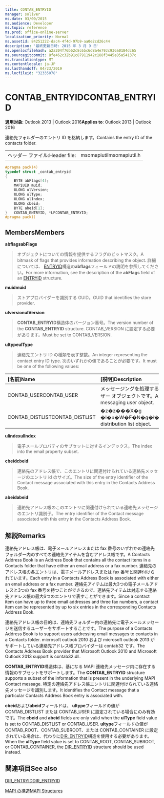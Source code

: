 ```yaml
---
title: CONTAB_ENTRYID
manager: soliver
ms.date: 03/09/2015
ms.audience: Developer
ms.topic: reference
ms.prod: office-online-server
localization_priority: Normal
ms.assetid: 84251222-dac4-4f4d-97b9-aa0e2cd26c44
description: '最終更新日時: 2015 年 3 月 9 日'
ms.openlocfilehash: a2a204f76b62c8c6bc6d8a4e793c936a0184dc65
ms.sourcegitcommit: 8fe462c32b91c87911942c188f3445e85a54137c
ms.translationtype: MT
ms.contentlocale: ja-JP
ms.lasthandoff: 04/23/2019
ms.locfileid: "32335078"
---
```

# <a name="contabentryid"></a><span data-ttu-id="efb0b-103">CONTAB_ENTRYID</span><span class="sxs-lookup"><span data-stu-id="efb0b-103">CONTAB_ENTRYID</span></span>

  
  
<span data-ttu-id="efb0b-104">**適用対象**: Outlook 2013 | Outlook 2016</span><span class="sxs-lookup"><span data-stu-id="efb0b-104">**Applies to**: Outlook 2013 | Outlook 2016</span></span> 
  
<span data-ttu-id="efb0b-105">連絡先フォルダーのエントリ ID を格納します。</span><span class="sxs-lookup"><span data-stu-id="efb0b-105">Contains the entry ID of the contacts folder.</span></span>
  
|||
|:-----|:-----|
|<span data-ttu-id="efb0b-106">ヘッダー ファイル:</span><span class="sxs-lookup"><span data-stu-id="efb0b-106">Header file:</span></span>  <br/> |<span data-ttu-id="efb0b-107">msomapiutil</span><span class="sxs-lookup"><span data-stu-id="efb0b-107">msomapiutil.h</span></span>  <br/> |
   
```cpp
#pragma pack(4) 
typedef struct _contab_entryid
{
    BYTE abFlags[4];
    MAPIUID muid;
    ULONG ulVersion;
    ULONG ulType;
    ULONG ulIndex;
    ULONG cbeid;
    BYTE abeid[1];
}   CONTAB_ENTRYID, *LPCONTAB_ENTRYID;
#pragma pack() 
```

## <a name="members"></a><span data-ttu-id="efb0b-108">Members</span><span class="sxs-lookup"><span data-stu-id="efb0b-108">Members</span></span>

 <span data-ttu-id="efb0b-109">**abflags**</span><span class="sxs-lookup"><span data-stu-id="efb0b-109">**abFlags**</span></span>
  
> <span data-ttu-id="efb0b-110">オブジェクトについての情報を提供するフラグのビットマスク。</span><span class="sxs-lookup"><span data-stu-id="efb0b-110">A bitmask of flags that provides information describing the object.</span></span> <span data-ttu-id="efb0b-111">詳細については、 [ENTRYID](entryid.md)構造の**abflags**フィールドの説明を参照してください。</span><span class="sxs-lookup"><span data-stu-id="efb0b-111">For more information, see the description of the **abFlags** field of an [ENTRYID](entryid.md) structure.</span></span> 
    
 <span data-ttu-id="efb0b-112">**muid**</span><span class="sxs-lookup"><span data-stu-id="efb0b-112">**muid**</span></span>
  
> <span data-ttu-id="efb0b-113">ストアプロバイダーを識別する GUID。</span><span class="sxs-lookup"><span data-stu-id="efb0b-113">GUID that identifies the store provider.</span></span>
    
 <span data-ttu-id="efb0b-114">**ulversion**</span><span class="sxs-lookup"><span data-stu-id="efb0b-114">**ulVersion**</span></span>
  
> <span data-ttu-id="efb0b-115">**CONTAB_ENTRYID**構造体のバージョン番号。</span><span class="sxs-lookup"><span data-stu-id="efb0b-115">The version number of the **CONTAB_ENTRYID** structure.</span></span> <span data-ttu-id="efb0b-116">CONTAB_VERSION に設定する必要があります。</span><span class="sxs-lookup"><span data-stu-id="efb0b-116">Must be set to CONTAB_VERSION.</span></span> 
    
 <span data-ttu-id="efb0b-117">**ultype**</span><span class="sxs-lookup"><span data-stu-id="efb0b-117">**ulType**</span></span>
  
> <span data-ttu-id="efb0b-118">連絡先エントリ ID の種類を表す整数。</span><span class="sxs-lookup"><span data-stu-id="efb0b-118">An integer representing the contact entry ID type.</span></span> <span data-ttu-id="efb0b-119">次のいずれかの値であることが必要です。</span><span class="sxs-lookup"><span data-stu-id="efb0b-119">It must be one of the following values:</span></span>
    
|<span data-ttu-id="efb0b-120">**[名前]**</span><span class="sxs-lookup"><span data-stu-id="efb0b-120">**Name**</span></span>|<span data-ttu-id="efb0b-121">**[説明]**</span><span class="sxs-lookup"><span data-stu-id="efb0b-121">**Description**</span></span>|
|:-----|:-----|
|<span data-ttu-id="efb0b-122">CONTAB_USER</span><span class="sxs-lookup"><span data-stu-id="efb0b-122">CONTAB_USER</span></span>  <br/> |<span data-ttu-id="efb0b-123">メッセージングを処理するユーザー オブジェクトです。</span><span class="sxs-lookup"><span data-stu-id="efb0b-123">A messaging user object.</span></span>  <br/> |
|<span data-ttu-id="efb0b-124">CONTAB_DISTLIST</span><span class="sxs-lookup"><span data-stu-id="efb0b-124">CONTAB_DISTLIST</span></span>  <br/> |<span data-ttu-id="efb0b-125">�z�z���X�g �I�u�W�F�N�g�ł��B</span><span class="sxs-lookup"><span data-stu-id="efb0b-125">A distribution list object.</span></span>  <br/> |
   
 <span data-ttu-id="efb0b-126">**ulindex**</span><span class="sxs-lookup"><span data-stu-id="efb0b-126">**ulIndex**</span></span>
  
> <span data-ttu-id="efb0b-127">電子メールプロパティのサブセットに対するインデックス。</span><span class="sxs-lookup"><span data-stu-id="efb0b-127">The index into the email property subset.</span></span>
    
 <span data-ttu-id="efb0b-128">**cbeid**</span><span class="sxs-lookup"><span data-stu-id="efb0b-128">**cbeid**</span></span>
  
> <span data-ttu-id="efb0b-129">連絡先のアドレス帳で、このエントリに関連付けられている連絡先メッセージのエントリ id のサイズ。</span><span class="sxs-lookup"><span data-stu-id="efb0b-129">The size of the entry identifier of the Contact message associated with this entry in the Contacts Address Book.</span></span>
    
 <span data-ttu-id="efb0b-130">**abeid**</span><span class="sxs-lookup"><span data-stu-id="efb0b-130">**abeid**</span></span>
  
> <span data-ttu-id="efb0b-131">連絡先アドレス帳のこのエントリに関連付けられている連絡先メッセージのエントリ識別子。</span><span class="sxs-lookup"><span data-stu-id="efb0b-131">The entry identifier of the Contact message associated with this entry in the Contacts Address Book.</span></span>
    
## <a name="remarks"></a><span data-ttu-id="efb0b-132">解説</span><span class="sxs-lookup"><span data-stu-id="efb0b-132">Remarks</span></span>

<span data-ttu-id="efb0b-133">連絡先アドレス帳は、電子メールアドレスまたは fax 番号のいずれかの連絡先フォルダー内のすべての連絡先アイテムを含むアドレス帳です。</span><span class="sxs-lookup"><span data-stu-id="efb0b-133">A Contacts Address Book is an Address Book that contains all the contact items in a Contacts folder that have either an email address or a fax number.</span></span> <span data-ttu-id="efb0b-134">連絡先のアドレス帳の各エントリは、電子メールアドレスまたは fax 番号と関連付けられています。</span><span class="sxs-lookup"><span data-stu-id="efb0b-134">Each entry in a Contacts Address Book is associated with either an email address or a fax number.</span></span> <span data-ttu-id="efb0b-135">連絡先アイテムは最大3つの電子メールアドレスと3つの fax 番号を持つことができるので、連絡先アイテムは対応する連絡先アドレス帳の最大6つのエントリで表すことができます。</span><span class="sxs-lookup"><span data-stu-id="efb0b-135">Since a contact item can have up to three email addresses and three fax numbers, a contact item can be represented by up to six entries in the corresponding Contacts Address Book.</span></span>
  
<span data-ttu-id="efb0b-136">連絡先アドレス帳の目的は、連絡先フォルダー内の連絡先に電子メールメッセージを送信するユーザーをサポートすることです。</span><span class="sxs-lookup"><span data-stu-id="efb0b-136">The purpose of a Contacts Address Book is to support users addressing email messages to contacts in a Contacts folder.</span></span> <span data-ttu-id="efb0b-137">microsoft outlook 2010 および microsoft outlook 2013 がサポートしている連絡先アドレス帳プロバイダーは contab32 です。</span><span class="sxs-lookup"><span data-stu-id="efb0b-137">The Contacts Address Book provider that Microsoft Outlook 2010 and Microsoft Outlook 2013 support is contab32.dll.</span></span>
  
<span data-ttu-id="efb0b-138">**CONTAB_ENTRYID**構造体は、基になる MAPI 連絡先メッセージ内に存在する情報のサブセットをサポートします。</span><span class="sxs-lookup"><span data-stu-id="efb0b-138">The **CONTAB_ENTRYID** structure supports a subset of the information that is present in the underlying MAPI Contact message.</span></span> <span data-ttu-id="efb0b-139">特定の連絡先アドレス帳エントリに関連付けられている連絡先メッセージを識別します。</span><span class="sxs-lookup"><span data-stu-id="efb0b-139">It identifies the Contact message that a particular Contacts Address Book entry is associated with.</span></span> 
  
<span data-ttu-id="efb0b-140">**cbeid**および**abeid**フィールドは、 **ultype**フィールドの値が CONTAB_DISTLIST または CONTAB_USER に設定されている場合にのみ有効です。</span><span class="sxs-lookup"><span data-stu-id="efb0b-140">The **cbeid** and **abeid** fields are only valid when the **ulType** field value is set to CONTAB_DISTLIST or CONTAB_USER.</span></span> <span data-ttu-id="efb0b-141">**ultype**フィールドの値が CONTAB_ROOT、CONTAB_SUBROOT、または CONTAB_CONTAINER に設定されている場合は、代わりに[DIR_ENTRYID](dir_entryid.md)構造を使用する必要があります。</span><span class="sxs-lookup"><span data-stu-id="efb0b-141">When the **ulType** field value is set to CONTAB_ROOT, CONTAB_SUBROOT, or CONTAB_CONTAINER, the [DIR_ENTRYID](dir_entryid.md) structure should be used instead.</span></span> 
  
## <a name="see-also"></a><span data-ttu-id="efb0b-142">関連項目</span><span class="sxs-lookup"><span data-stu-id="efb0b-142">See also</span></span>



[<span data-ttu-id="efb0b-143">DIR_ENTRYID</span><span class="sxs-lookup"><span data-stu-id="efb0b-143">DIR_ENTRYID</span></span>](dir_entryid.md)


[<span data-ttu-id="efb0b-144">MAPI の構造</span><span class="sxs-lookup"><span data-stu-id="efb0b-144">MAPI Structures</span></span>](mapi-structures.md)

